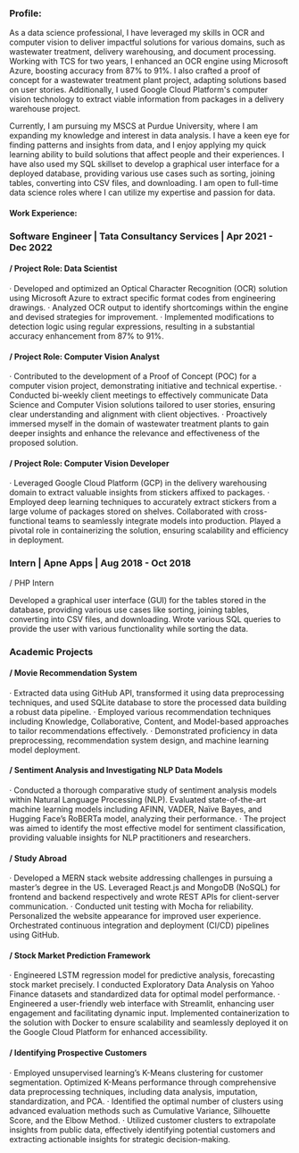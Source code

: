 ### Profile: 
As a data science professional, I have leveraged my skills in OCR and computer vision to deliver impactful solutions for various domains, such as wastewater treatment, delivery warehousing, and document processing. Working with TCS for two years, I enhanced an OCR engine using Microsoft Azure, boosting accuracy from 87% to 91%. I also crafted a proof of concept for a wastewater treatment plant project, adapting solutions based on user stories. Additionally, I used Google Cloud Platform's computer vision technology to extract viable information from packages in a delivery warehouse project.

Currently, I am pursuing my MSCS at Purdue University, where I am expanding my knowledge and interest in data analysis. I have a keen eye for finding patterns and insights from data, and I enjoy applying my quick learning ability to build solutions that affect people and their experiences. I have also used my SQL skillset to develop a graphical user interface for a deployed database, providing various use cases such as sorting, joining tables, converting into CSV files, and downloading. I am open to full-time data science roles where I can utilize my expertise and passion for data.

#### Work Experience:

### Software Engineer | Tata Consultancy Services | Apr 2021 - Dec 2022
#### / Project Role: Data Scientist 

·	Developed and optimized an Optical Character Recognition (OCR) solution using Microsoft Azure to extract specific format codes from engineering drawings.
·	Analyzed OCR output to identify shortcomings within the engine and devised strategies for improvement.
·	Implemented modifications to detection logic using regular expressions, resulting in a substantial accuracy enhancement from 87% to 91%.


#### / Project Role: Computer Vision Analyst

·	Contributed to the development of a Proof of Concept (POC) for a computer vision project, demonstrating initiative and technical expertise.
·	Conducted bi-weekly client meetings to effectively communicate Data Science and Computer Vision solutions tailored to user stories, ensuring clear understanding and alignment with client objectives.
·	Proactively immersed myself in the domain of wastewater treatment plants to gain deeper insights and enhance the relevance and effectiveness of the proposed solution.

#### / Project Role: Computer Vision Developer

·	Leveraged Google Cloud Platform (GCP) in the delivery warehousing domain to extract valuable insights from stickers affixed to packages. 
·	Employed deep learning techniques to accurately extract stickers from a large volume of packages stored on shelves.
Collaborated with cross-functional teams to seamlessly integrate models into production. Played a pivotal role in containerizing the solution, ensuring scalability and efficiency in deployment.




### Intern | Apne Apps | Aug 2018 - Oct 2018
/ PHP Intern

Developed a graphical user interface (GUI) for the tables stored in the database, providing various use cases like sorting, joining tables, converting into CSV files, and downloading.
Wrote various SQL queries to provide the user with various functionality while sorting the data.


### Academic Projects

#### / Movie Recommendation System
·	Extracted data using GitHub API, transformed it using data preprocessing techniques, and used SQLite database to store the processed data building a robust data pipeline.
·	Employed various recommendation techniques including Knowledge, Collaborative, Content, and Model-based approaches to tailor recommendations effectively.
·	Demonstrated proficiency in data preprocessing, recommendation system design, and machine learning model deployment.

#### / Sentiment Analysis and Investigating NLP Data Models
·	Conducted a thorough comparative study of sentiment analysis models within Natural Language Processing (NLP). Evaluated state-of-the-art machine learning models including AFINN, VADER, Naïve Bayes, and Hugging Face’s RoBERTa model, analyzing their performance.
·	The project was aimed to identify the most effective model for sentiment classification, providing valuable insights for NLP practitioners and researchers.

#### / Study Abroad
·	Developed a MERN stack website addressing challenges in pursuing a master’s degree in the US. Leveraged React.js and MongoDB (NoSQL) for frontend and backend respectively and wrote REST APIs for client-server communication.
·	Conducted unit testing with Mocha for reliability. Personalized the website appearance for improved user experience. Orchestrated continuous integration and deployment (CI/CD) pipelines using GitHub.

#### / Stock Market Prediction Framework
·	Engineered LSTM regression model for predictive analysis, forecasting stock market precisely. I conducted Exploratory Data Analysis on Yahoo Finance datasets and standardized data for optimal model performance.
·	Engineered a user-friendly web interface with Streamlit, enhancing user engagement and facilitating dynamic input. Implemented containerization to the solution with Docker to ensure scalability and seamlessly deployed it on the Google Cloud Platform for enhanced accessibility.

#### / Identifying Prospective Customers
·	Employed unsupervised learning’s K-Means clustering for customer segmentation. Optimized K-Means performance through comprehensive data preprocessing techniques, including data analysis, imputation, standardization, and PCA.
·	Identified the optimal number of clusters using advanced evaluation methods such as Cumulative Variance, Silhouette Score, and the Elbow Method.
·	Utilized customer clusters to extrapolate insights from public data, effectively identifying potential customers and extracting actionable insights for strategic decision-making.



<!--
**Nisaachar/nisaachar** is a ✨ _special_ ✨ repository because its `README.md` (this file) appears on your GitHub profile.

Here are some ideas to get you started:

- 🔭 I’m currently working on ...
- 🌱 I’m currently learning ...
- 👯 I’m looking to collaborate on ...
- 🤔 I’m looking for help with ...
- 💬 Ask me about ...
- 📫 How to reach me: ...
- 😄 Pronouns: ...
- ⚡ Fun fact: ...
-->
